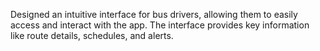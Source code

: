 Designed an intuitive interface for bus drivers, allowing them to easily access and interact with the app. The interface provides key information like route details, schedules, and alerts.
